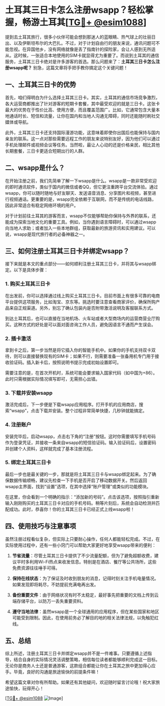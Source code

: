 # 土耳其三日卡怎么注册wsapp？轻松掌握，畅游土耳其[[TG💪+ @esim1088](https://t.me/s/esim1088)]

提到去土耳其旅行，很多小伙伴可能会想到那迷人的蓝眼睛、热气球上的壮丽日出、以及伊斯坦布尔的大巴扎。不过，对于计划自由行的朋友来说，通讯问题可不能忽视。在异国他乡，没有网络就像是丢了指南针的探险家，会让人感到无所适从。这时候，一张适合本地使用的SIM卡就显得尤为重要了。而说到土耳其的通信服务，土耳其三日卡绝对是许多游客的首选。那么问题来了：**土耳其三日卡怎么注册wsapp呢？** 别急，这篇文章将手把手教你搞定这个关键问题！

## 一、土耳其三日卡的优势

首先，咱们得明白为什么选择土耳其三日卡。其实，土耳其的通信市场竞争激烈，各大运营商都推出了针对游客的短期卡套餐，其中最受欢迎的就是三日卡。这张卡最大的优势在于性价比高、使用方便，而且覆盖范围广。比如，它通常包含大量本地通话时长、短信和流量，让你在国内和当地人沟通无障碍，同时还能随时刷社交媒体或导航。

此外，土耳其三日卡还支持国际漫游功能，这意味着即使你出国后也能保持与国内亲友的联系。这一点对那些需要远程工作的朋友来说特别友好，因为他们可以通过手机处理邮件或视频会议等任务。当然啦，最让人心动的还是价格亲民，相比其他长期套餐，三日卡更适合短期出行的人群。

## 二、wsapp是什么？

在开始注册之前，我们先简单了解一下wsapp是什么。wsapp是一款非常受欢迎的即时通讯软件，类似于国内的微信或者QQ，但它更注重跨平台交流体验。通过wsapp，你可以随时随地与好友聊天、发送语音消息、分享图片和视频，甚至进行视频通话。更重要的是，wsapp完全依赖于互联网，而不是传统的电话线路，因此非常适合有稳定网络环境的用户。

对于计划前往土耳其的游客而言，wsapp不仅能够帮助你保持与外界的联系，还能成为探索当地文化的重要工具。例如，当你遇到语言障碍时，可以通过wsapp向当地人求助；或者加入一些本地群组，获取最新的旅游资讯和实用建议。可以说，wsapp是现代旅行者的必备神器之一。

## 三、如何注册土耳其三日卡并绑定wsapp？

接下来就是本文的重点部分——如何顺利注册土耳其三日卡，并将其与wsapp绑定。以下是具体步骤：

### 1. 购买土耳其三日卡
在出发前，你可以选择通过线上购买土耳其三日卡。目前市面上有很多可靠的电商平台提供这项服务，比如淘宝、京东等。挑选时要注意查看商家评价，确保所购产品来自正规渠道。另外，别忘了确认包装内是否附带激活说明及客服联系方式。

到达土耳其后，也可以直接在当地机场、火车站或者大型商场内的运营商营业厅购买。这种方式的好处是可以面对面咨询工作人员，避免因语言不通而产生误会。

### 2. 插卡激活
拿到卡之后，第一步当然是将它插入你的智能手机中。如果你的手机支持双卡双待，则可以直接替换现有的SIM卡；如果不行，则需要准备一张备用机专门用于接收验证码。插入新卡后，按照说明书提示完成初始设置即可。

需要注意的是，在首次开机时，系统可能会要求输入国家代码（如中国为+86）。此时只需根据实际情况填写即可，无需担心出错。

### 3. 下载并安装wsapp
激活完成后，下一步便是下载wsapp应用程序。打开手机的应用商店，搜索“wsapp”，点击下载并安装。整个过程非常简单快捷，几秒钟就能搞定。

### 4. 注册账户
安装完毕后，启动wsapp，点击右下角的“注册”按钮。这时你需要填写手机号码作为登录凭证，并接收一条来自wsapp的短信验证码。输入验证码后，设置密码并创建个人资料，这样就完成了基本注册流程。

### 5. 绑定土耳其三日卡
最后一步也是最关键的一步，那就是将土耳其三日卡与wsapp绑定起来。为了确保数据传输顺畅，建议先检查一下手机是否开启了移动数据开关。然后返回wsapp主界面，找到“设置”选项，在其中选择“账户管理”或类似的功能模块。

在这里，你会看到一个明确的指示：“添加新的号码”。点击该选项，按照指引重新输入刚刚购买的土耳其三日卡对应的手机号码。稍等片刻后，系统会自动检测并匹配成功。此时，恭喜你！你的土耳其三日卡已经正式上线wsapp啦！

## 四、使用技巧与注意事项

虽然注册过程看似复杂，但实际上只要耐心操作，任何人都能轻松完成。不过，在实际使用过程中，还有一些小窍门可以帮助大家更好地享受wsapp带来的便利：

1. **节省流量**：尽管土耳其三日卡提供了不少流量配额，但为了避免超额收费，建议平时多利用Wi-Fi热点来收发信息。特别是在酒店、餐厅等公共场所，这些免费资源往往唾手可得。

2. **保持在线状态**：为了保证及时收到朋友的消息，记得时刻关注手机电量情况。如果发现即将耗尽，不妨提前充满电再出发。

3. **备份重要文件**：由于网络状况有时不太稳定，最好事先把重要的文档上传到云端存储平台，以防万一丢失重要资料。

4. **遵守当地法律**：虽然wsapp是一个全球通用的应用程序，但在某些国家和地区可能受到限制。因此，在使用前务必了解目的地的相关法律法规，以免触犯红线。

## 五、总结

综上所述，注册土耳其三日卡并绑定wsapp并不是一件难事。只要遵循上述指导，结合自身的实际情况灵活调整策略，相信每位读者都能够顺利完成这一目标。无论你是商务人士还是普通游客，这款组合都能让你在土耳其之旅中更加得心应手。毕竟，良好的沟通是旅途愉快的前提条件嘛！

希望这篇文章对你有所帮助。如果还有其他疑问，欢迎随时留言讨论哦！祝大家旅途愉快，玩得开心！

[[TG💪+ @esim1088](https://t.me/s/esim1088) ![Image](https://i.postimg.cc/4NQfJmqS/Snipaste-2025-05-13-00-14-12.png)]